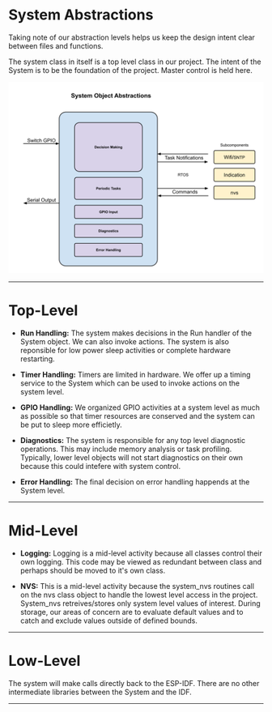 # System Abstractions
Taking note of our abstraction levels helps us keep the design intent clear between files and functions.

The system class in itself is a top level class in our project.  The intent of the System is to be the foundation of the project.  Master control is held here.

![System Abstractions](./drawings/system_abstractions.svg)
___  
# Top-Level

* **Run Handling:** 
The system makes decisions in the Run handler of the System object.  We can also invoke actions.  The system is also reponsible for low power sleep activities or complete hardware restarting.

* **Timer Handling:** 
Timers are limited in hardware.  We offer up a timing service to the System which can be used to invoke actions on the system level. 

* **GPIO Handling:** 
We organized GPIO activities at a system level as much as possible so that timer resources are conserved and the system can be put to sleep more efficietly.

* **Diagnostics:** 
The system is responsible for any top level diagnostic operations.  This may include memory analysis or task profiling.  Typically, lower level objects will not start
diagnostics on their own because this could intefere with system control.

* **Error Handling:**
The final decision on error handling happends at the System level. 
___  
# Mid-Level

* **Logging:** 
Logging is a mid-level activity because all classes control their own logging.  This code may be viewed as redundant between class and perhaps should be moved to it's own class.

* **NVS:** 
This is a mid-level activity because the system_nvs routines call on the nvs class object to handle the lowest level access in the project.  System_nvs retreives/stores only system level values of interest.  During storage, our areas of concern are to evaluate default values and to catch and exclude values outside of defined bounds.
___  
# Low-Level

The system will make calls directly back to the ESP-IDF.  There are no other intermediate libraries between the System and the IDF.
___  